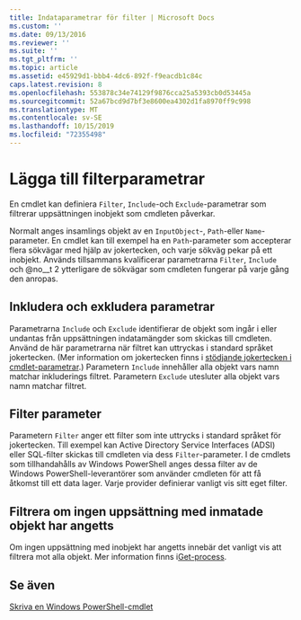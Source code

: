 ```yaml
---
title: Indataparametrar för filter | Microsoft Docs
ms.custom: ''
ms.date: 09/13/2016
ms.reviewer: ''
ms.suite: ''
ms.tgt_pltfrm: ''
ms.topic: article
ms.assetid: e45929d1-bbb4-4dc6-892f-f9eacdb1c84c
caps.latest.revision: 8
ms.openlocfilehash: 553878c34e74129f9876cca25a5393cb0d53445a
ms.sourcegitcommit: 52a67bcd9d7bf3e8600ea4302d1fa8970ff9c998
ms.translationtype: MT
ms.contentlocale: sv-SE
ms.lasthandoff: 10/15/2019
ms.locfileid: "72355498"
---
```

# <a name="input-filter-parameters"></a>Lägga till filterparametrar

En cmdlet kan definiera `Filter`, `Include`-och `Exclude`-parametrar som filtrerar uppsättningen inobjekt som cmdleten påverkar.

Normalt anges insamlings objekt av en `InputObject`-, `Path`-eller `Name`-parameter. En cmdlet kan till exempel ha en `Path`-parameter som accepterar flera sökvägar med hjälp av jokertecken, och varje sökväg pekar på ett inobjekt. Används tillsammans kvalificerar parametrarna `Filter`, `Include` och @no__t 2 ytterligare de sökvägar som cmdleten fungerar på varje gång den anropas.

## <a name="include-and-exclude-parameters"></a>Inkludera och exkludera parametrar

Parametrarna `Include` och `Exclude` identifierar de objekt som ingår i eller undantas från uppsättningen indatamängder som skickas till cmdleten. Använd de här parametrarna när filtret kan uttryckas i standard språket jokertecken. (Mer information om jokertecken finns i [stödjande jokertecken i cmdlet-parametrar](./supporting-wildcard-characters-in-cmdlet-parameters.md).) Parametern `Include` innehåller alla objekt vars namn matchar inkluderings filtret. Parametern `Exclude` utesluter alla objekt vars namn matchar filtret.

## <a name="filter-parameter"></a>Filter parameter

Parametern `Filter` anger ett filter som inte uttrycks i standard språket för jokertecken. Till exempel kan Active Directory Service Interfaces (ADSI) eller SQL-filter skickas till cmdleten via dess `Filter`-parameter. I de cmdlets som tillhandahålls av Windows PowerShell anges dessa filter av de Windows PowerShell-leverantörer som använder cmdleten för att få åtkomst till ett data lager. Varje provider definierar vanligt vis sitt eget filter.

## <a name="filtering-if-no-set-of-input-objects-is-specified"></a>Filtrera om ingen uppsättning med inmatade objekt har angetts

Om ingen uppsättning med inobjekt har angetts innebär det vanligt vis att filtrera mot alla objekt. Mer information finns i[Get-process](/powershell/module/Microsoft.PowerShell.Management/Get-Process).

## <a name="see-also"></a>Se även

[Skriva en Windows PowerShell-cmdlet](./writing-a-windows-powershell-cmdlet.md)